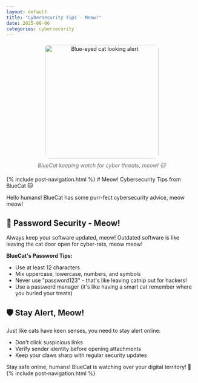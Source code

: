 ```yaml
---
layout: default
title: "Cybersecurity Tips - Meow!"
date: 2025-08-06
categories: cybersecurity
---
```


<div style="text-align: center; margin: 20px 0;">
    <img src="https://images.unsplash.com/photo-1596854407944-bf87f6fdd49e?ixlib=rb-4.0.3&auto=format&fit=crop&w=800&q=80" alt="Blue-eyed cat looking alert" style="max-width: 100%; height: 300px; object-fit: cover; border-radius: 10px;">
    <p style="font-style: italic; color: #666; margin-top: 10px;">BlueCat keeping watch for cyber threats, meow! 🐱</p>
</div>
{% include post-navigation.html %}
# Meow! Cybersecurity Tips from BlueCat 🐱

Hello humans! BlueCat has some purr-fect cybersecurity advice, meow meow!

## 🔐 Password Security - Meow!

Always keep your software updated, meow! Outdated software is like leaving the cat door open for cyber-rats, meow meow!

**BlueCat's Password Tips:**
- Use at least 12 characters
- Mix uppercase, lowercase, numbers, and symbols  
- Never use "password123" - that's like leaving catnip out for hackers!
- Use a password manager (it's like having a smart cat remember where you buried your treats)

## 🛡️ Stay Alert, Meow!

Just like cats have keen senses, you need to stay alert online:
- Don't click suspicious links
- Verify sender identity before opening attachments
- Keep your claws sharp with regular security updates

Stay safe online, humans! BlueCat is watching over your digital territory! 🐾
{% include post-navigation.html %}
